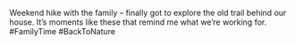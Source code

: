 Weekend hike with the family – finally got to explore the old trail behind our house. It’s moments like these that remind me what we’re working for. #FamilyTime #BackToNature

